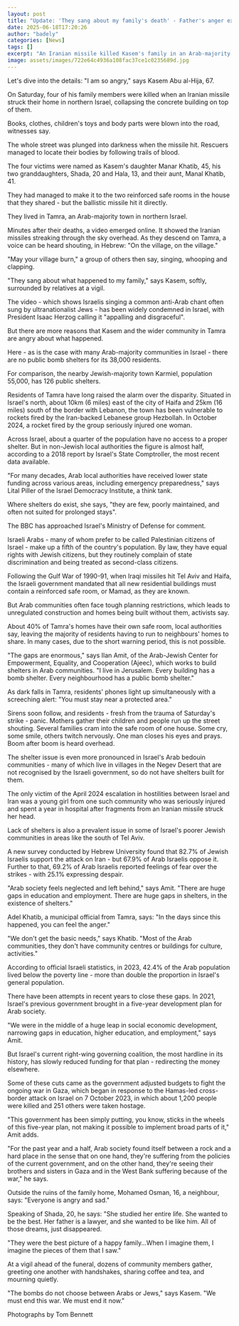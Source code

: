 ```yaml
---
layout: post
title: "Update: 'They sang about my family's death' - Father's anger exposes divide in Israeli society"
date: 2025-06-18T17:20:26
author: "badely"
categories: [News]
tags: []
excerpt: "An Iranian missile killed Kasem's family in an Arab-majority town in Israel. The response shone a light on deep social issues."
image: assets/images/722e64c4936a108fac37ce1c0235689d.jpg
---
```


Let's dive into the details: "I am so angry," says Kasem Abu al-Hija, 67.

On Saturday, four of his family members were killed when an Iranian missile struck their home in northern Israel, collapsing the concrete building on top of them.

Books, clothes, children's toys and body parts were blown into the road, witnesses say.

The whole street was plunged into darkness when the missile hit. Rescuers managed to locate their bodies by following trails of blood.

The four victims were named as Kasem's daughter Manar Khatib, 45, his two granddaughters, Shada, 20 and Hala, 13, and their aunt, Manal Khatib, 41.

They had managed to make it to the two reinforced safe rooms in the house that they shared - but the ballistic missile hit it directly.

They lived in Tamra, an Arab-majority town in northern Israel. 

Minutes after their deaths, a video emerged online. It showed the Iranian missiles streaking through the sky overhead. As they descend on Tamra, a voice can be heard shouting, in Hebrew: "On the village, on the village."

"May your village burn," a group of others then say, singing, whooping and clapping.

"They sang about what happened to my family," says Kasem, softly, surrounded by relatives at a vigil.

The video - which shows Israelis singing a common anti-Arab chant often sung by ultranationalist Jews - has been widely condemned in Israel, with President Isaac Herzog calling it "appalling and disgraceful".

But there are more reasons that Kasem and the wider community in Tamra are angry about what happened.

Here - as is the case with many Arab-majority communities in Israel - there are no public bomb shelters for its 38,000 residents.

For comparison, the nearby Jewish-majority town Karmiel, population 55,000, has 126 public shelters.

Residents of Tamra have long raised the alarm over the disparity. Situated in Israel's north, about 10km (6 miles) east of the city of Haifa and 25km (16 miles) south of the border with Lebanon, the town has been vulnerable to rockets fired by the Iran-backed Lebanese group Hezbollah. In October 2024, a rocket fired by the group seriously injured one woman. 

Across Israel, about a quarter of the population have no access to a proper shelter. But in non-Jewish local authorities the figure is almost half, according to a 2018 report by Israel's State Comptroller, the most recent data available. 

"For many decades, Arab local authorities have received lower state funding across various areas, including emergency preparedness," says Lital Piller of the Israel Democracy Institute, a think tank.

Where shelters do exist, she says, "they are few, poorly maintained, and often not suited for prolonged stays".

The BBC has approached Israel's Ministry of Defense for comment. 

Israeli Arabs - many of whom prefer to be called Palestinian citizens of Israel - make up a fifth of the country's population. By law, they have equal rights with Jewish citizens, but they routinely complain of state discrimination and being treated as second-class citizens. 

Following the Gulf War of 1990-91, when Iraqi missiles hit Tel Aviv and Haifa, the Israeli government mandated that all new residential buildings must contain a reinforced safe room, or Mamad, as they are known. 

But Arab communities often face tough planning restrictions, which leads to unregulated construction and homes being built without them, activists say.

About 40% of Tamra's homes have their own safe room, local authorities say, leaving the majority of residents having to run to neighbours' homes to share. In many cases, due to the short warning period, this is not possible.

"The gaps are enormous," says Ilan Amit, of the Arab-Jewish Center for Empowerment, Equality, and Cooperation (Ajeec), which works to build shelters in Arab communities. "I live in Jerusalem. Every building has a bomb shelter. Every neighbourhood has a public bomb shelter."

As dark falls in Tamra, residents' phones light up simultaneously with a screeching alert: "You must stay near a protected area."

Sirens soon follow, and residents - fresh from the trauma of Saturday's strike - panic. Mothers gather their children and people run up the street shouting. Several families cram into the safe room of one house. Some cry, some smile, others twitch nervously. One man closes his eyes and prays. Boom after boom is heard overhead.

The shelter issue is even more pronounced in Israel's Arab bedouin communities - many of which live in villages in the Negev Desert that are not recognised by the Israeli government, so do not have shelters built for them. 

The only victim of the April 2024 escalation in hostilities between Israel and Iran was a young girl from one such community who was seriously injured and spent a year in hospital after fragments from an Iranian missile struck her head.

Lack of shelters is also a prevalent issue in some of Israel's poorer Jewish communities in areas like the south of Tel Aviv. 

A new survey conducted by Hebrew University found that 82.7% of Jewish Israelis support the attack on Iran - but 67.9% of Arab Israelis oppose it. Further to that, 69.2% of Arab Israelis reported feelings of fear over the strikes - with 25.1% expressing despair.

"Arab society feels neglected and left behind," says Amit. "There are huge gaps in education and employment. There are huge gaps in shelters, in the existence of shelters."

Adel Khatib, a municipal official from Tamra, says: "In the days since this happened, you can feel the anger."

"We don't get the basic needs," says Khatib. "Most of the Arab communities, they don't have community centres or buildings for culture, activities."

According to official Israeli statistics, in 2023, 42.4% of the Arab population lived below the poverty line - more than double the proportion in Israel's general population.

There have been attempts in recent years to close these gaps. In 2021, Israel's previous government brought in a five-year development plan for Arab society. 

"We were in the middle of a huge leap in social economic development, narrowing gaps in education, higher education, and employment," says Amit.

But Israel's current right-wing governing coalition, the most hardline in its history, has slowly reduced funding for that plan - redirecting the money elsewhere.

Some of these cuts came as the government adjusted budgets to fight the ongoing war in Gaza, which began in response to the Hamas-led cross-border attack on Israel on 7 October 2023, in which about 1,200 people were killed and 251 others were taken hostage.

"This government has been simply putting, you know, sticks in the wheels of this five-year plan, not making it possible to implement broad parts of it," Amit adds.

"For the past year and a half, Arab society found itself between a rock and a hard place in the sense that on one hand, they're suffering from the policies of the current government, and on the other hand, they're seeing their brothers and sisters in Gaza and in the West Bank suffering because of the war," he says. 

Outside the ruins of the family home, Mohamed Osman, 16, a neighbour, says: "Everyone is angry and sad."

Speaking of Shada, 20, he says: "She studied her entire life. She wanted to be the best. Her father is a lawyer, and she wanted to be like him. All of those dreams, just disappeared.

"They were the best picture of a happy family…When I imagine them, I imagine the pieces of them that I saw."

At a vigil ahead of the funeral, dozens of community members gather, greeting one another with handshakes, sharing coffee and tea, and mourning quietly.

"The bombs do not choose between Arabs or Jews," says Kasem. "We must end this war. We must end it now."

Photographs by Tom Bennett

